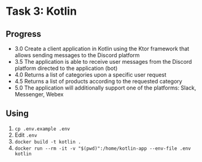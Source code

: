# Task 3: Kotlin


## Progress

- 3.0 Create a client application in Kotlin using the Ktor framework that allows sending messages to the Discord platform
- 3.5 The application is able to receive user messages from the Discord platform directed to the application (bot)
- 4.0 Returns a list of categories upon a specific user request
- 4.5 Returns a list of products according to the requested category
- 5.0 The application will additionally support one of the platforms: Slack, Messenger, Webex

## Using

1. `cp .env.example .env`
2. Edit `.env`
3. `docker build -t kotlin .`
4. `docker run --rm -it -v "$(pwd)":/home/kotlin-app --env-file .env kotlin`